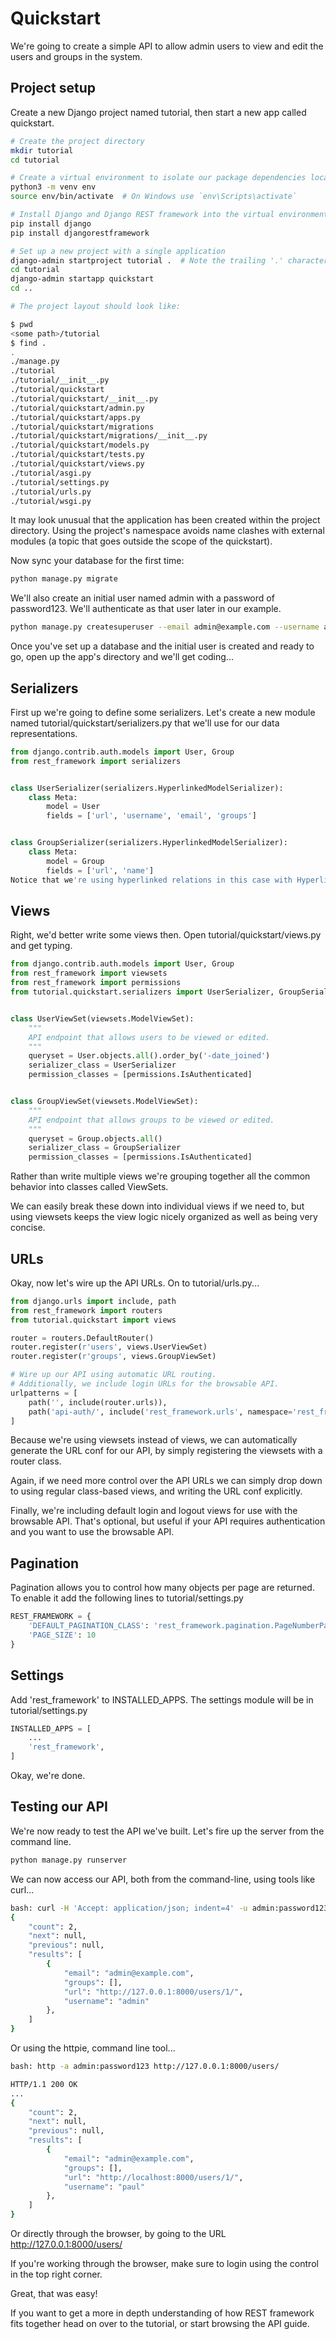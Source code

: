 # Quickstart

We're going to create a simple API to allow admin users to view and edit the
users and groups in the system.

## Project setup

Create a new Django project named tutorial, then start a new app called
quickstart.

```sh
# Create the project directory
mkdir tutorial
cd tutorial
```

```sh
# Create a virtual environment to isolate our package dependencies locally
python3 -m venv env
source env/bin/activate  # On Windows use `env\Scripts\activate`
```

```sh
# Install Django and Django REST framework into the virtual environment
pip install django
pip install djangorestframework
```

```sh
# Set up a new project with a single application
django-admin startproject tutorial .  # Note the trailing '.' character
cd tutorial
django-admin startapp quickstart
cd ..
```

```sh
# The project layout should look like:

$ pwd
<some path>/tutorial
$ find .
.
./manage.py
./tutorial
./tutorial/__init__.py
./tutorial/quickstart
./tutorial/quickstart/__init__.py
./tutorial/quickstart/admin.py
./tutorial/quickstart/apps.py
./tutorial/quickstart/migrations
./tutorial/quickstart/migrations/__init__.py
./tutorial/quickstart/models.py
./tutorial/quickstart/tests.py
./tutorial/quickstart/views.py
./tutorial/asgi.py
./tutorial/settings.py
./tutorial/urls.py
./tutorial/wsgi.py
```

It may look unusual that the application has been created within the project
directory. Using the project's namespace avoids name clashes with external
modules (a topic that goes outside the scope of the quickstart).

Now sync your database for the first time:

```sh
python manage.py migrate
```

We'll also create an initial user named admin with a password of password123.
We'll authenticate as that user later in our example.

```sh
python manage.py createsuperuser --email admin@example.com --username admin
```

Once you've set up a database and the initial user is created and ready to go,
open up the app's directory and we'll get coding...

## Serializers

First up we're going to define some serializers. Let's create a new module named
tutorial/quickstart/serializers.py that we'll use for our data representations.

```py
from django.contrib.auth.models import User, Group
from rest_framework import serializers


class UserSerializer(serializers.HyperlinkedModelSerializer):
    class Meta:
        model = User
        fields = ['url', 'username', 'email', 'groups']


class GroupSerializer(serializers.HyperlinkedModelSerializer):
    class Meta:
        model = Group
        fields = ['url', 'name']
Notice that we're using hyperlinked relations in this case with HyperlinkedModelSerializer. You can also use primary key and various other relationships, but hyperlinking is good RESTful design.
```

## Views

Right, we'd better write some views then. Open tutorial/quickstart/views.py and
get typing.

```py
from django.contrib.auth.models import User, Group
from rest_framework import viewsets
from rest_framework import permissions
from tutorial.quickstart.serializers import UserSerializer, GroupSerializer


class UserViewSet(viewsets.ModelViewSet):
    """
    API endpoint that allows users to be viewed or edited.
    """
    queryset = User.objects.all().order_by('-date_joined')
    serializer_class = UserSerializer
    permission_classes = [permissions.IsAuthenticated]


class GroupViewSet(viewsets.ModelViewSet):
    """
    API endpoint that allows groups to be viewed or edited.
    """
    queryset = Group.objects.all()
    serializer_class = GroupSerializer
    permission_classes = [permissions.IsAuthenticated]
```

Rather than write multiple views we're grouping together all the common behavior
into classes called ViewSets.

We can easily break these down into individual views if we need to, but using
viewsets keeps the view logic nicely organized as well as being very concise.

## URLs

Okay, now let's wire up the API URLs. On to tutorial/urls.py...

```py
from django.urls import include, path
from rest_framework import routers
from tutorial.quickstart import views

router = routers.DefaultRouter()
router.register(r'users', views.UserViewSet)
router.register(r'groups', views.GroupViewSet)

# Wire up our API using automatic URL routing.
# Additionally, we include login URLs for the browsable API.
urlpatterns = [
    path('', include(router.urls)),
    path('api-auth/', include('rest_framework.urls', namespace='rest_framework'))
]
```

Because we're using viewsets instead of views, we can automatically generate the
URL conf for our API, by simply registering the viewsets with a router class.

Again, if we need more control over the API URLs we can simply drop down to
using regular class-based views, and writing the URL conf explicitly.

Finally, we're including default login and logout views for use with the
browsable API. That's optional, but useful if your API requires authentication
and you want to use the browsable API.

## Pagination

Pagination allows you to control how many objects per page are returned. To
enable it add the following lines to tutorial/settings.py

```py
REST_FRAMEWORK = {
    'DEFAULT_PAGINATION_CLASS': 'rest_framework.pagination.PageNumberPagination',
    'PAGE_SIZE': 10
}
```

## Settings

Add 'rest_framework' to INSTALLED_APPS. The settings module will be in
tutorial/settings.py

```py
INSTALLED_APPS = [
    ...
    'rest_framework',
]
```

Okay, we're done.

## Testing our API

We're now ready to test the API we've built. Let's fire up the server from the
command line.

```py
python manage.py runserver
```

We can now access our API, both from the command-line, using tools like curl...

```sh
bash: curl -H 'Accept: application/json; indent=4' -u admin:password123 http://127.0.0.1:8000/users/
{
    "count": 2,
    "next": null,
    "previous": null,
    "results": [
        {
            "email": "admin@example.com",
            "groups": [],
            "url": "http://127.0.0.1:8000/users/1/",
            "username": "admin"
        },
    ]
}
```

Or using the httpie, command line tool...

```sh
bash: http -a admin:password123 http://127.0.0.1:8000/users/

HTTP/1.1 200 OK
...
{
    "count": 2,
    "next": null,
    "previous": null,
    "results": [
        {
            "email": "admin@example.com",
            "groups": [],
            "url": "http://localhost:8000/users/1/",
            "username": "paul"
        },
    ]
}
```

Or directly through the browser, by going to the URL
<http://127.0.0.1:8000/users/>

If you're working through the browser, make sure to login using the control in
the top right corner.

Great, that was easy!

If you want to get a more in depth understanding of how REST framework fits
together head on over to the tutorial, or start browsing the API guide.
